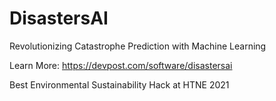 # DisastersAI

Revolutionizing Catastrophe Prediction with Machine Learning

Learn More: https://devpost.com/software/disastersai

Best Environmental Sustainability Hack  at HTNE 2021
